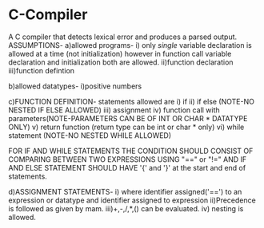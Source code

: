 # C-Compiler
A C compiler that detects lexical error and produces a parsed output.
ASSUMPTIONS-
a)allowed programs-
i) only *single* variable declaration is allowed at a time (not initialization) however in function call variable declaration and initialization both are allowed.
ii)function declaration
iii)function defintion 

b)allowed datatypes-
i)positive numbers 

c)FUNCTION DEFINITION- statements allowed are 
i) if
ii) if else (NOTE-NO NESTED IF ELSE ALLOWED)
iii) assignment 
iv) function call with parameters(NOTE-PARAMETERS CAN BE OF INT OR CHAR * DATATYPE ONLY) 
v) return function (return type can be int or char * only)
vi) while statement (NOTE-NO NESTED WHILE ALLOWED)

FOR IF AND WHILE STATEMENTS THE CONDITION SHOULD CONSIST OF COMPARING BETWEEN TWO EXPRESSIONS USING "==" or "!=" AND IF AND ELSE STATEMENT SHOULD HAVE '{' and '}' at the start and end of statements.
 
d)ASSIGNMENT STATEMENTS-
i) where identifier assigned('==') to an expression or datatype and identifier assigned to expression
ii)Precedence is followed as given by mam.
iii)+,-,/,*,() can be evaluated.
iv) nesting is allowed.
